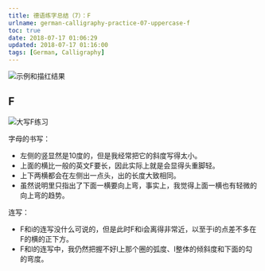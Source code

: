 ```yaml
---
title: 德语练字总结（7）：F
urlname: german-calligraphy-practice-07-uppercase-f
toc: true
date: 2018-07-17 01:06:29
updated: 2018-07-17 01:16:00
tags: [German, Calligraphy]
---
```


![示例和描红结果](f-example.jpg)

## F

![大写F练习](uppercase-f.jpg)

字母的书写：

* 左侧的竖显然是10度的，但是我经常把它的斜度写得太小。
* 上面的横比一般的英文F要长，因此实际上就是会显得头重脚轻。
* 上下两横都会在左侧出一点头，出的长度大致相同。
* 虽然说明里只指出了下面一横要向上弯，事实上，我觉得上面一横也有轻微的向上弯的趋势。

连写：

* F和i的连写没什么可说的，但是此时F和i会离得非常近，以至于i的点差不多在F的横的正下方。
* F和l的连写中，我仍然把握不好l上那个圈的弧度、l整体的倾斜度和下面的勾的弯度。

